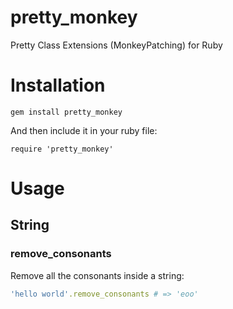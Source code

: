 # pretty_monkey
Pretty Class Extensions (MonkeyPatching) for Ruby

# Installation

`gem install pretty_monkey`

And then include it in your ruby file:

`require 'pretty_monkey'`

# Usage
## String
### remove_consonants
Remove all the consonants inside a string:

```ruby
'hello world'.remove_consonants # => 'eoo'
```
